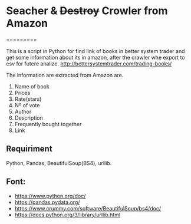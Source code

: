 
# Seacher & <s>Destroy</s> Crowler from Amazon
=========

This is a script in Python for find link of books in better system trader and get some information about its in amazon, after the crawler whe export to csv for futere analize.
http://bettersystemtrader.com/trading-books/


The information are extracted from Amazon are.

1. Name of book
1. Prices
1. Rate(stars)
1. Nº of vote
1. Author
1. Description
1. Frequently bought together
1. Link

## Requiriment

Python, Pandas, BeautifulSoup(BS4), urllib.

## Font:
* https://www.python.org/doc/
* https://pandas.pydata.org/
* https://www.crummy.com/software/BeautifulSoup/bs4/doc/
* https://docs.python.org/3/library/urllib.html